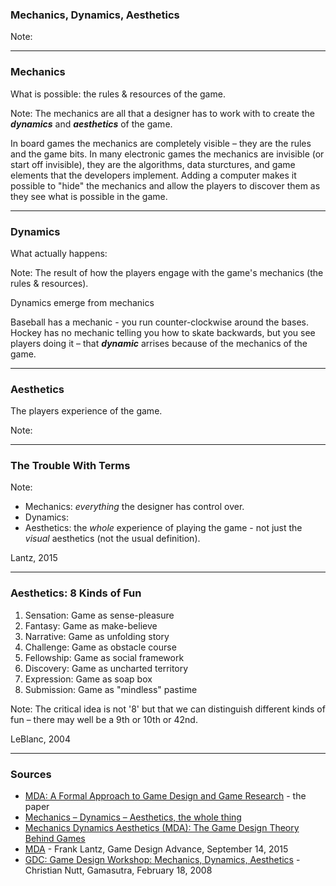 ### Mechanics, Dynamics, Aesthetics

Note:

---

### Mechanics

What is possible: the rules & resources of the game.

Note: The mechanics are all that a designer has to work with to create the ***dynamics*** and ***aesthetics*** of the game.

In board games the mechanics are completely visible – they are the rules and the game bits. In many electronic games the mechanics are invisible (or start off invisible), they are the algorithms, data sturctures, and game elements that the developers implement. Adding a computer makes it possible to "hide" the mechanics and allow the players to discover them as they see what is possible in the game.

---

### Dynamics

What actually happens: 

Note: The result of how the players engage with the game's mechanics (the rules & resources).

Dynamics emerge from mechanics

Baseball has a mechanic - you run counter-clockwise around the bases. Hockey has no mechanic telling you how to skate backwards, but you see players doing it – that ***dynamic*** arrises because of the mechanics of the game.

---

### Aesthetics

The players experience of the game.

Note:

---

### The Trouble With Terms

Note:

* Mechanics: *everything* the designer has control over.
* Dynamics:
* Aesthetics: the *whole* experience of playing the game - not just the *visual* aesthetics (not the usual definition).

Lantz, 2015

---

### Aesthetics: 8 Kinds of Fun

1. Sensation: Game as sense-pleasure
1. Fantasy: Game as make-believe
1. Narrative: Game as unfolding story
1. Challenge: Game as obstacle course	 	
1. Fellowship: Game as social framework
1. Discovery: Game as uncharted territory
1. Expression: Game as soap box
1. Submission: Game as "mindless" pastime

Note: The critical idea is not '8' but that we can distinguish different kinds of fun – there may well be a 9th or 10th or 42nd.

LeBlanc, 2004

---

### Sources

* [MDA: A Formal Approach to Game Design and Game Research](http://www.cs.northwestern.edu/~hunicke/pubs/MDA.pdf) - the paper
* [Mechanics – Dynamics – Aesthetics, the whole thing](https://www.jesperjuul.net/ludologist/2004/06/29/mechanics-dynamics-aesthetics-the-whole-thing/)
* [Mechanics Dynamics Aesthetics (MDA): The Game Design Theory Behind Games](http://gamedevelopertips.com/mechanics-dynamics-aesthetics-game-design-theory-behind-games/)
* [MDA](http://gamedesignadvance.com/?p=2995) - Frank Lantz, Game Design Advance, September 14, 2015
* [GDC: Game Design Workshop: Mechanics, Dynamics, Aesthetics](https://www.gamasutra.com/view/news/108415/GDC_Game_Design_Workshop_Mechanics_Dynamics_Aesthetics.php) - Christian Nutt, Gamasutra, February 18, 2008

